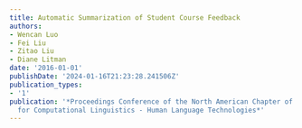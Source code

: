 ```yaml
---
title: Automatic Summarization of Student Course Feedback
authors:
- Wencan Luo
- Fei Liu
- Zitao Liu
- Diane Litman
date: '2016-01-01'
publishDate: '2024-01-16T21:23:28.241506Z'
publication_types:
- '1'
publication: '*Proceedings Conference of the North American Chapter of the Association
  for Computational Linguistics - Human Language Technologies*'
---
```

